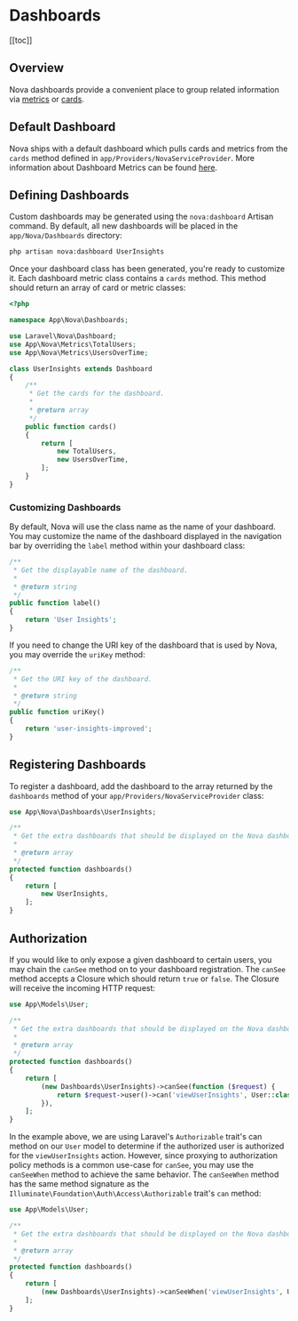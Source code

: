 # Dashboards

[[toc]]

## Overview

Nova dashboards provide a convenient place to group related information via [metrics](./../metrics/defining-metrics.md) or [cards](../customization/cards.md).

## Default Dashboard

Nova ships with a default dashboard which pulls cards and metrics from the `cards` method defined in  `app/Providers/NovaServiceProvider`. More information about Dashboard Metrics can be found [here](../metrics/registering-metrics.html#dashboard-metrics).

## Defining Dashboards

Custom dashboards may be generated using the `nova:dashboard` Artisan command. By default, all new dashboards will be placed in the `app/Nova/Dashboards` directory:

```bash
php artisan nova:dashboard UserInsights
```

Once your dashboard class has been generated, you're ready to customize it. Each dashboard metric class contains a `cards` method. This method should return an array of card or metric classes:

```php
<?php

namespace App\Nova\Dashboards;

use Laravel\Nova\Dashboard;
use App\Nova\Metrics\TotalUsers;
use App\Nova\Metrics\UsersOverTime;

class UserInsights extends Dashboard
{
    /**
     * Get the cards for the dashboard.
     *
     * @return array
     */
    public function cards()
    {
        return [
            new TotalUsers,
            new UsersOverTime,
        ];
    }
}
```

### Customizing Dashboards

By default, Nova will use the class name as the name of your dashboard. You may customize the name of the dashboard displayed in the navigation bar by overriding the `label` method within your dashboard class:

```php
/**
 * Get the displayable name of the dashboard.
 *
 * @return string
 */
public function label()
{
    return 'User Insights';
}
```

If you need to change the URI key of the dashboard that is used by Nova, you may override the `uriKey` method:

```php
/**
 * Get the URI key of the dashboard.
 *
 * @return string
 */
public function uriKey()
{
    return 'user-insights-improved';
}
```

## Registering Dashboards

To register a dashboard, add the dashboard to the array returned by the `dashboards` method of your `app/Providers/NovaServiceProvider` class:

```php
use App\Nova\Dashboards\UserInsights;

/**
 * Get the extra dashboards that should be displayed on the Nova dashboard.
 *
 * @return array
 */
protected function dashboards()
{
    return [
        new UserInsights,
    ];
}
```

## Authorization

If you would like to only expose a given dashboard to certain users, you may chain the `canSee` method on to your dashboard registration. The `canSee` method accepts a Closure which should return `true` or `false`. The Closure will receive the incoming HTTP request:

```php
use App\Models\User;

/**
 * Get the extra dashboards that should be displayed on the Nova dashboard.
 *
 * @return array
 */
protected function dashboards()
{
    return [
        (new Dashboards\UserInsights)->canSee(function ($request) {
            return $request->user()->can('viewUserInsights', User::class);
        }),
    ];
}
```

In the example above, we are using Laravel's `Authorizable` trait's can method on our `User` model to determine if the authorized user is authorized for the `viewUserInsights` action. However, since proxying to authorization policy methods is a common use-case for `canSee`, you may use the `canSeeWhen` method to achieve the same behavior. The `canSeeWhen` method has the same method signature as the `Illuminate\Foundation\Auth\Access\Authorizable` trait's `can` method:

```php
use App\Models\User;

/**
 * Get the extra dashboards that should be displayed on the Nova dashboard.
 *
 * @return array
 */
protected function dashboards()
{
    return [
        (new Dashboards\UserInsights)->canSeeWhen('viewUserInsights', User::class),
    ];
}
```
